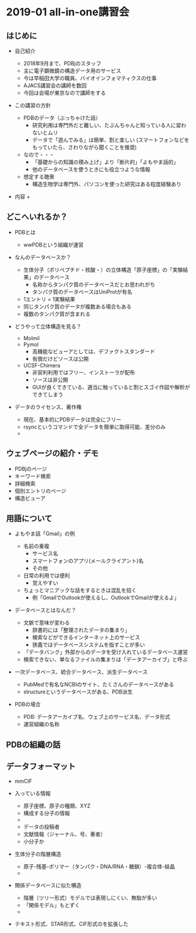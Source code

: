﻿# 2019-01 all-in-one講習会## はじめに* 自己紹介	+ 2018年9月まで、PDBjのスタッフ	+ 主に電子顕微鏡の構造データ用のサービス	+ 今は早稲田大学の職員、バイオインフォマティクスの仕事	+ AJACS講習会の講師を数回	+ 今回は会場が東京なので講師をする* この講習の方針	+ PDBのデータ（ぶっちゃけた話）		- 研究利用は専門外だと難しい、たぶんちゃんと知っている人に習わないとムリ		- データで「遊んでみる」は簡単、割と楽しい			(スマートフォンなどをもっていたら、さわりながら聞くことを推奨)	+ なので・・・		- 「基礎からの知識の積み上げ」より「断片的」「よもやま話的」		- 他のデータベースを使うときにも役立つような情報	+ 想定する聴衆		- 構造生物学は専門外、パソコンを使った研究はある程度経験あり* 内容	+ ## どこへいれるか？* PDBとは	+ wwPDBという組織が運営* なんのデータベースか？	+ 生体分子（ポリペプチド・核酸・）の立体構造「原子座標」の「実験結果」のデータベース		- 名称からタンパク質のデータベースだとお思われがち		- タンパク質のデータベースはUniProtが有名	+ 1エントリ = 1実験結果	+ 同じタンパク質のデータが複数ある場合もある	+ 複数のタンパク質が含まれる* どうやって立体構造を見る？	+ Molmil	+ Pymol		- 高機能なビューアとしては、デファクトスタンダード		- 有償だけどソースは公開	+ UCSF-Chimera		- 非営利利用ではフリー、インストーラが配布		- ソースは非公開		- GUIが良くできている、適当に触っていると割とスゴイ作図や解析ができてしまう* データのライセンス、著作権	+ 現在、基本的にPDBデータは完全にフリー	+ rsyncというコマンドで全データを簡単に取得可能、差分のみ	+ ## ウェブページの紹介・デモ* PDBjのページ* キーワード検索* 詳細検索* 個別エントリのページ* 構造ビューア## 用語について* よもやま話「Gmail」の例	+ 名前の重複		- サービス名		- スマートフォンのアプリ(メールクライアント)名		- その他	+ 日常の利用では便利		- 覚えやすい	+ ちょっとマニアックな話をするときは混乱を招く		- 例「GmailでOutlookが使えるし、OutlookでGmailが使えるよ」* データベースとはなんだ？	+ 文脈で意味が変わる		- 辞書的には「整理されたデータの集まり」		- 検索などができるインターネット上のサービス		- 狭義ではデータベースシステムを指すことが多い	+ 「データバンク」外部からのデータを受け入れているデータベース運営	+ 検索できない、単なるファイルの集まりは「データアーカイブ」と呼ぶ* 一次データベース、統合データベース、派生データベース	+ PubMedで有名なNCBIのサイト、たくさんのデータベースがある	+ structureというデータベースがある、PDB派生* PDBの場合	+ PDB: データアーカイブ名、ウェブ上のサービス名、データ形式	+ 運営組織の名称## PDBの組織の話## データフォーマット* mmCIF* 入っている情報	+ 原子座標、原子の種類、XYZ	+ 構成する分子の情報	+ 	+ データの投稿者	+ 文献情報（ジャーナル、号、著者）	+ 小分子か* 生体分子の階層構造	+ 原子-残基-ポリマー（タンパク・DNA/RNA・糖鎖）-複合体-結晶	+ * 関係データベースに似た構造	+ 階層（ツリー形式）モデルでは表現しにくい、無駄が多い	+ 「関係モデル」もとずく	+ * テキスト形式、STAR形式、CIF形式のを拡張した## 